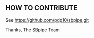 
HOW TO CONTRIBUTE
-----------------

See https://github.com/pdp10/sbpipe.git

Thanks, 
The SBpipe Team
